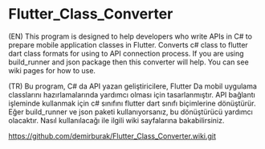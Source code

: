 # Flutter_Class_Converter

(EN) 
This program is designed to help developers who write APIs in C# to prepare mobile application classes in Flutter.
Converts c# class to flutter dart class formats for using to API connection process. 
If you are using build_runner and json package then this converter will help.
You can see wiki pages for how to use.


(TR)
Bu program, C# da API yazan geliştiricilere, Flutter Da mobil uygulama classlarını hazırlamalarında yardımcı olması için tasarlanmıştır.
API bağlantı işleminde kullanmak için c# sınıfını flutter dart sınıfı biçimlerine dönüştürür.
Eğer build_runner ve json paketi kullanıyorsanız, bu dönüştürücü yardımcı olacaktır.
Nasıl kullanılacağı ile ilgili wiki sayfalarına bakabilirsiniz.

https://github.com/demirburak/Flutter_Class_Converter.wiki.git
